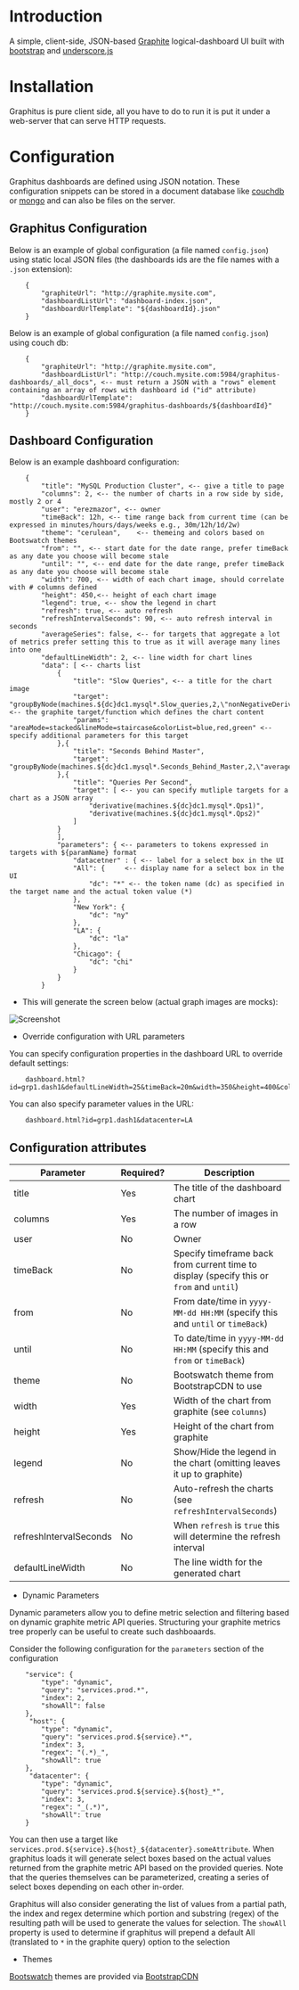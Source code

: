 Introduction
============
A simple, client-side, JSON-based [Graphite](http://graphite.wikidot.com/) logical-dashboard UI built with [bootstrap](http://twitter.github.com/bootstrap/) and [underscore.js](http://underscorejs.org/)

Installation
============
Graphitus is pure client side, all you have to do to run it is put it under a web-server that can serve HTTP requests.

Configuration
=============

Graphitus dashboards are defined using JSON notation. These configuration snippets can be stored in a document database like [couchdb](http://couchdb.apache.org/) or [mongo](http://www.mongodb.org/) and can also be files on the server.

Graphitus Configuration
-----------------------

Below is an example of global configuration (a file named ```config.json```) using static local JSON files (the dashboards ids are the file names with a ```.json``` extension):

    	{
    		"graphiteUrl": "http://graphite.mysite.com",
    		"dashboardListUrl": "dashboard-index.json",
    		"dashboardUrlTemplate": "${dashboardId}.json"
    	}

Below is an example of global configuration (a file named ```config.json```) using couch db:

    	{
    		"graphiteUrl": "http://graphite.mysite.com",
    		"dashboardListUrl": "http://couch.mysite.com:5984/graphitus-dashboards/_all_docs", <-- must return a JSON with a "rows" element containing an array of rows with dashboard id ("id" attribute)
    		"dashboardUrlTemplate": "http://couch.mysite.com:5984/graphitus-dashboards/${dashboardId}"
    	}


Dashboard Configuration
-----------------------

Below is an example dashboard configuration:

    	{
    		"title": "MySQL Production Cluster", <-- give a title to page	
    		"columns": 2, <-- the number of charts in a row side by side, mostly 2 or 4
    		"user": "erezmazor", <-- owner	 
    		"timeBack": 12h, <-- time range back from current time (can be expressed in minutes/hours/days/weeks e.g., 30m/12h/1d/2w)	 
    		"theme": "cerulean",	<-- themeing and colors based on Bootswatch themes		
    		"from": "", <-- start date for the date range, prefer timeBack as any date you choose will become stale	 
    		"until": "", <-- end date for the date range, prefer timeBack as any date you choose will become stale	 
    		"width": 700, <-- width of each chart image, should correlate with # columns defined
    		"height": 450,<-- height of each chart image
    		"legend": true, <-- show the legend in chart
    		"refresh": true, <-- auto refresh
    		"refreshIntervalSeconds": 90, <-- auto refresh interval in seconds
    		"averageSeries": false, <-- for targets that aggregate a lot of metrics prefer setting this to true as it will average many lines into one
    		"defaultLineWidth": 2, <-- line width for chart lines
    		"data": [ <-- charts list
    			{
    				"title": "Slow Queries", <-- a title for the chart image
    				"target": "groupByNode(machines.${dc}dc1.mysql*.Slow_queries,2,\"nonNegativeDerivative\")", <-- the graphite target/function which defines the chart content
                    "params": "areaMode=stacked&lineMode=staircase&colorList=blue,red,green" <-- specify additional parameters for this target
    			},{
    				"title": "Seconds Behind Master",
    				"target": "groupByNode(machines.${dc}dc1.mysql*.Seconds_Behind_Master,2,\"averageSeries\")"
    			},{
    				"title": "Queries Per Second",
    				"target": [ <-- you can specify mutliple targets for a chart as a JSON array
                        "derivative(machines.${dc}dc1.mysql*.Qps1)",
                        "derivative(machines.${dc}dc1.mysql*.Qps2)"
                    ]
    			}
    			],
    			"parameters": { <-- parameters to tokens expressed in targets with ${paramName} format	
    				"datacetner" : { <-- label for a select box in the UI
    				"All": {	 <-- display name for a select box in the UI
    					"dc": "*" <-- the token name (dc) as specified in the target name and the actual token value (*)			
    				},
    				"New York": {		 
    					"dc": "ny" 
    				},
    				"LA": {
    					"dc": "la"
    				},
    				"Chicago": {
    					"dc": "chi"
    				}
    			}
    		}

* This will generate the screen below (actual graph images are mocks):

![Screenshot](https://raw.github.com/erezmazor/graphitus/master/doc/screenshot.png)

* Override configuration with URL parameters

You can specify configuration properties in the dashboard URL to override default settings:

        dashboard.html?id=grp1.dash1&defaultLineWidth=25&timeBack=20m&width=350&height=400&columns=4&legend=false
        
You can also specify parameter values in the URL:

        dashboard.html?id=grp1.dash1&datacenter=LA
        
Configuration attributes
------------------------

Parameter              | Required?       | Description
---------------------- | --------------- | ---------------------------------
title                   | Yes             | The title of the dashboard chart
columns                 | Yes             | The number of images in a row
user                    | No              | Owner
timeBack                | No              | Specify timeframe back from current time to display (specify this or ```from``` and ```until```)
from                    | No              | From date/time in ```yyyy-MM-dd HH:MM``` (specify this and ```until``` or ```timeBack```)
until                   | No              | To date/time in ```yyyy-MM-dd HH:MM``` (specify this and ```from``` or ```timeBack```)
theme                   | No              | Bootswatch theme from BootstrapCDN to use
width                   | Yes             | Width of the chart from graphite (see ```columns```)
height                  | Yes             | Height of the chart from graphite
legend                  | No              | Show/Hide the legend in the chart (omitting leaves it up to graphite)
refresh                 | No              | Auto-refresh the charts (see ```refreshIntervalSeconds```)
refreshIntervalSeconds  | No              | When ```refresh``` is ```true``` this will determine the refresh interval
defaultLineWidth        | No              | The line width for the generated chart

* Dynamic Parameters

Dynamic parameters allow you to define metric selection and filtering based on dynamic graphite metric API queries. Structuring your graphite metrics tree properly can be useful to create such dashboaards.

Consider the following configuration for the ```parameters``` section of the configuration

        "service": {
            "type": "dynamic",
            "query": "services.prod.*",
            "index": 2,
            "showAll": false
        }, 
         "host": {
            "type": "dynamic",
            "query": "services.prod.${service}.*",
            "index": 3,
            "regex": "(.*)_",
            "showAll": true
        }, 
         "datacenter": {
            "type": "dynamic",
            "query": "services.prod.${service}.${host}_*",
            "index": 3,
            "regex": "_(.*)",
            "showAll": true
        }
        
You can then use a target like ```services.prod.${service}.${host}_${datacenter}.someAttribute```. When graphitus loads it will generate select boxes based on the actual values returned from the graphite metric API based on the provided queries. Note that the queries themselves can be parameterized, creating a series of select boxes depending on each other in-order.

Graphitus will also consider generating the list of values from a partial path, the index and regex determine which portion and substring (regex) of the resulting path will be used to generate the values for selection. The ```showAll``` property is used to determine if graphitus will prepend a default All (translated to ```*``` in the graphite query) option to the selection

* Themes

[Bootswatch](http://bootswatch.com/) themes are provided via [BootstrapCDN](http://www.bootstrapcdn.com/) 
